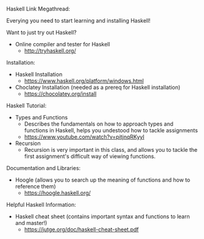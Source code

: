 Haskell Link Megathread:


Everying you need to start learning and installing Haskell!

Want to just try out Haskell?

- Online compiler and tester for Haskell
  - http://tryhaskell.org/
  
Installation:

- Haskell Installation 
  - https://www.haskell.org/platform/windows.html
- Choclatey Installation (needed as a prereq for Haskell installation)
  - https://chocolatey.org/install
 
Haskell Tutorial:

- Types and Functions
  - Describes the fundamentals on how to approach types and functions in Haskell, helps you undestood how to tackle assignments
  - https://www.youtube.com/watch?v=pitjnqRKyyI
- Recursion
  - Recursion is very important in this class, and allows you to tackle the first assignment's difficult way of viewing functions.

Documentation and Libraries:

- Hoogle (allows you to search up the meaning of functions and how to reference them)
  - https://hoogle.haskell.org/
  
Helpful Haskell Information:
- Haskell cheat sheet (contains important syntax and functions to learn and master!)
  - https://jutge.org/doc/haskell-cheat-sheet.pdf
